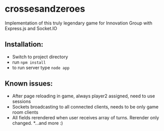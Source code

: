 crossesandzeroes
================
Implementation of this truly legendary game for Innovation Group with Express.js and Socket.IO

Installation:
-------------

 * Switch to project directory
 * run `npm install`
 * to run server type `node app`
 
 Known issues:
 -------------
 * After page reloading in game, always player2 assigned, need to use sessions
 * Sockets broadcasting to all connected clients, needs to be only game room clients
 * All fields rerendered when user receives array of turns. Rerender only changed.
 *...and more :)
